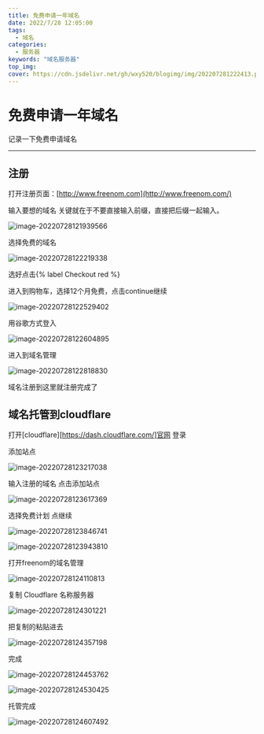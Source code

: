 ```yaml
---
title: 免费申请一年域名
date: 2022/7/28 12:05:00
tags:
  - 域名
categories:
  - 服务器
keywords: "域名服务器"
top_img: 
cover: https://cdn.jsdelivr.net/gh/wxy520/blogimg/img/202207281222413.png
---
```










# 免费申请一年域名

记录一下免费申请域名

---

## 注册

打开注册页面：[http://www.freenom.com](http://www.freenom.com/)

输入要想的域名 关键就在于不要直接输入前缀，直接把后缀一起输入。

![image-20220728121939566](https://cdn.jsdelivr.net/gh/wxy520/blogimg/img/202207281219776.png)

选择免费的域名

![image-20220728122219338](https://cdn.jsdelivr.net/gh/wxy520/blogimg/img/202207281222413.png)

选好点击{% label Checkout red %}

进入到购物车，选择12个月免费，点击continue继续

![image-20220728122529402](https://cdn.jsdelivr.net/gh/wxy520/blogimg/img/202207281225534.png)

用谷歌方式登入

![image-20220728122604895](https://cdn.jsdelivr.net/gh/wxy520/blogimg/img/202207281226102.png)

进入到域名管理

![image-20220728122818830](https://cdn.jsdelivr.net/gh/wxy520/blogimg/img/202207281228890.png)

域名注册到这里就注册完成了



## 域名托管到cloudflare

打开[cloudflare][https://dash.cloudflare.com/]官网 登录

添加站点

![image-20220728123217038](https://cdn.jsdelivr.net/gh/wxy520/blogimg/img/202207281232116.png)

输入注册的域名  点击添加站点

![image-20220728123617369](https://cdn.jsdelivr.net/gh/wxy520/blogimg/img/202207281236402.png)

选择免费计划 点继续

![image-20220728123846741](https://cdn.jsdelivr.net/gh/wxy520/blogimg/img/202207281238803.png)

![image-20220728123943810](https://cdn.jsdelivr.net/gh/wxy520/blogimg/img/202207281239895.png)



打开freenom的域名管理

![image-20220728124110813](https://cdn.jsdelivr.net/gh/wxy520/blogimg/img/202207281241865.png)

复制  Cloudflare 名称服务器

![image-20220728124301221](https://cdn.jsdelivr.net/gh/wxy520/blogimg/img/202207281243286.png)

把复制的粘贴进去

![image-20220728124357198](https://cdn.jsdelivr.net/gh/wxy520/blogimg/img/202207281243265.png)

完成

![image-20220728124453762](https://cdn.jsdelivr.net/gh/wxy520/blogimg/img/202207281244810.png)

![image-20220728124530425](https://cdn.jsdelivr.net/gh/wxy520/blogimg/img/202207281245466.png)

托管完成

![image-20220728124607492](https://cdn.jsdelivr.net/gh/wxy520/blogimg/img/202207281246544.png)